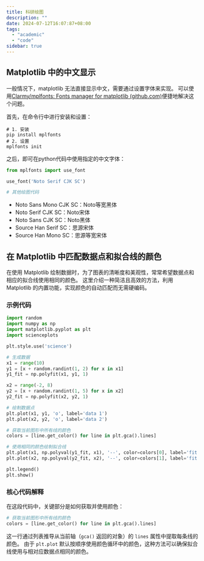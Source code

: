 ```yaml
---
title: 科研绘图
description: ""
date: 2024-07-12T16:07:87+08:00
tags: 
  - "academic"
  - "code"
sidebar: true
---
```

## Matplotlib 中的中文显示

一般情况下，matplotlib 无法直接显示中文，需要通过设置字体来实现。
可以使用[Clarmy/mplfonts: Fonts manager for matplotlib (github.com)](https://github.com/Clarmy/mplfonts)便捷地解决这个问题。

首先，在命令行中进行安装和设置：
```shell
# 1. 安装
pip install mplfonts
# 2. 设置
mplfonts init
```

之后，即可在python代码中使用指定的中文字体：
```python
from mplfonts import use_font

use_font('Noto Serif CJK SC')

# 其他绘图代码	
```

- Noto Sans Mono CJK SC：Noto等宽黑体
- Noto Serif CJK SC：Noto宋体
- Noto Sans CJK SC：Noto黑体
- Source Han Serif SC：思源宋体
- Source Han Mono SC：思源等宽宋体

## 在 Matplotlib 中匹配数据点和拟合线的颜色

在使用 Matplotlib 绘制数据时，为了图表的清晰度和美观性，常常希望数据点和相应的拟合线使用相同的颜色。
这里介绍一种简洁且高效的方法，利用 Matplotlib 的内置功能，实现颜色的自动匹配而无需硬编码。

### 示例代码

```python
import random
import numpy as np
import matplotlib.pyplot as plt
import scienceplots

plt.style.use('science')

# 生成数据
x1 = range(10)
y1 = [x + random.randint(1, 2) for x in x1]
y1_fit = np.polyfit(x1, y1, 1)

x2 = range(-2, 8)
y2 = [x + random.randint(1, 5) for x in x2]
y2_fit = np.polyfit(x2, y2, 1)

# 绘制数据点
plt.plot(x1, y1, 'o', label='data 1')
plt.plot(x2, y2, 'o', label='data 2')

# 获取当前图形中所有线的颜色
colors = [line.get_color() for line in plt.gca().lines]

# 使用相同的颜色绘制拟合线
plt.plot(x1, np.polyval(y1_fit, x1), '--', color=colors[0], label='fit 1')
plt.plot(x2, np.polyval(y2_fit, x2), '--', color=colors[1], label='fit 2')

plt.legend()
plt.show()
```

### 核心代码解释

在这段代码中，关键部分是如何获取并使用颜色：

```python
# 获取当前图形中所有线的颜色 
colors = [line.get_color() for line in plt.gca().lines]
```

这一行通过列表推导从当前轴（`gca()` 返回的对象）的 `lines` 属性中提取每条线的颜色。
由于 `plt.plot` 默认按顺序使用颜色循环中的颜色，这种方法可以确保拟合线使用与相对应数据点相同的颜色。